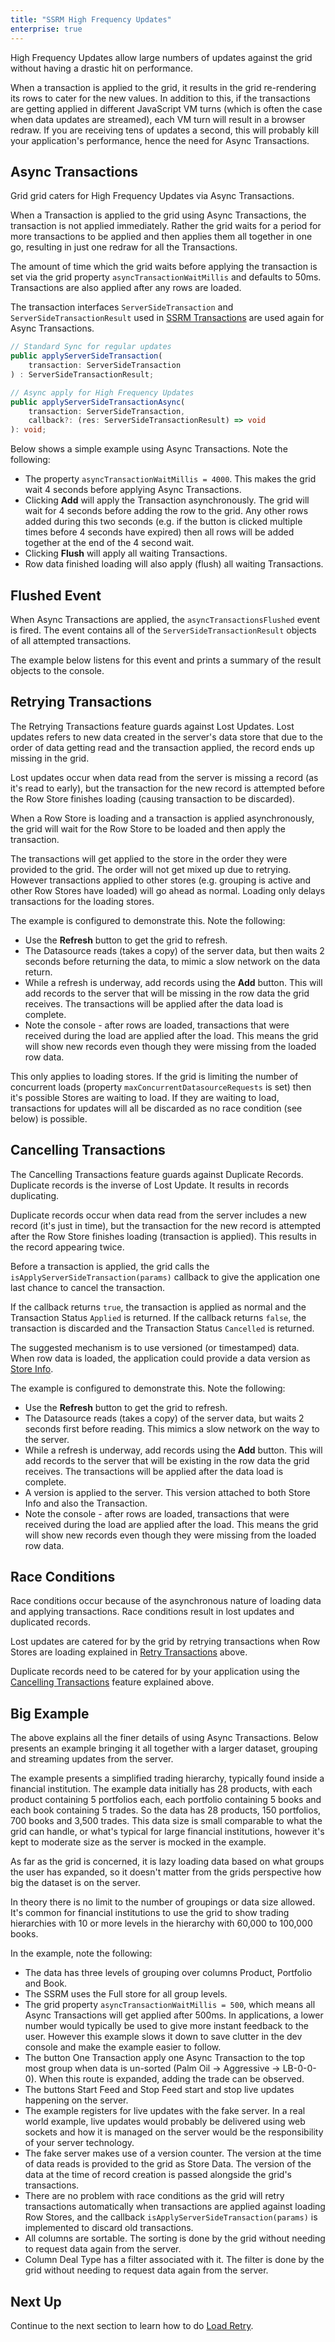 ```yaml
---
title: "SSRM High Frequency Updates"
enterprise: true
---
```


High Frequency Updates allow large numbers of updates against the grid without having a drastic hit on performance.

When a transaction is applied to the grid, it results in the grid re-rendering its rows to cater for the new values. In addition to this, if the transactions are getting applied in different JavaScript VM turns (which is often the case when data updates are streamed), each VM turn will result in a browser redraw. If you are receiving tens of updates a second, this will probably kill your application's performance, hence the need for Async Transactions.

## Async Transactions

Grid grid caters for High Frequency Updates via Async Transactions.

When a Transaction is applied to the grid using Async Transactions, the transaction is not applied immediately. Rather the grid waits for a period for more transactions to be applied and then applies them all together in one go, resulting in just one redraw for all the Transactions.

The amount of time which the grid waits before applying the transaction is set via the grid property `asyncTransactionWaitMillis` and defaults to 50ms. Transactions are also applied after any rows are loaded.

The transaction interfaces `ServerSideTransaction` and `ServerSideTransactionResult` used in [SSRM Transactions](/server-side-model-transactions/#transaction-api) are used again for Async Transactions.

```ts
// Standard Sync for regular updates
public applyServerSideTransaction(
    transaction: ServerSideTransaction
) : ServerSideTransactionResult;

// Async apply for High Frequency Updates
public applyServerSideTransactionAsync(
    transaction: ServerSideTransaction,
    callback?: (res: ServerSideTransactionResult) => void
): void;
```

Below shows a simple example using Async Transactions. Note the following:

- The property `asyncTransactionWaitMillis = 4000`. This makes the grid wait 4 seconds before applying Async Transactions.
- Clicking **Add** will apply the Transaction asynchronously. The grid will wait for 4 seconds before adding the row to the grid. Any other rows added during this two seconds (e.g. if the button is clicked multiple times before 4 seconds have expired) then all rows will be added together at the end of the 4 second wait.
- Clicking **Flush** will apply all waiting Transactions.
- Row data finished loading will also apply (flush) all waiting Transactions.

<grid-example title='High Frequency Flat' name='high-frequency-flat' type='generated' options='{ "enterprise": true, "modules": ["serverside"] }'></grid-example>

## Flushed Event

When Async Transactions are applied, the `asyncTransactionsFlushed` event is fired. The event contains all of the `ServerSideTransactionResult` objects of all attempted transactions.

<interface-documentation interfaceName='AsyncTransactionsFlushed' ></interface-documentation>

The example below listens for this event and prints a summary of the result objects to the console.

<grid-example title='Transaction Flushed Event' name='transaction-flushed-event' type='generated' options=' { "enterprise": true, "modules": ["serverside"] }'></grid-example>

## Retrying Transactions

The Retrying Transactions feature guards against Lost Updates. Lost updates refers to new data created in the server's data store that due to the order of data getting read and the transaction applied, the record ends up missing in the grid.

Lost updates occur when data read from the server is missing a record (as it's read to early), but the transaction for the new record is attempted before the Row Store finishes loading (causing transaction to be discarded).

When a Row Store is loading and a transaction is applied asynchronously, the grid will wait for the Row Store to be loaded and then apply the transaction.

The transactions will get applied to the store in the order they were provided to the grid. The order will not get mixed up due to retrying. However transactions applied to other stores (e.g. grouping is active and other Row Stores have loaded) will go ahead as normal. Loading only delays transactions for the loading stores.

The example is configured to demonstrate this. Note the following:

- Use the **Refresh** button to get the grid to refresh.
- The Datasource reads (takes a copy) of the server data, but then waits 2 seconds before returning the data, to mimic a slow network on the data return.
- While a refresh is underway, add records using the **Add** button. This will add records to the server that will be missing in the row data the grid receives. The transactions will be applied after the data load is complete.
- Note the console - after rows are loaded, transactions that were received during the load are applied after the load. This means the grid will show new records even though they were missing from the loaded row data.

<grid-example title='Retry Transactions' name='retry-transactions' type='generated' options='{ "enterprise": true, "modules": ["serverside"] }'></grid-example>

This only applies to loading stores. If the grid is limiting the number of concurrent loads (property `maxConcurrentDatasourceRequests` is set) then it's possible Stores are waiting to load. If they are waiting to load, transactions for updates will all be discarded as no race condition (see below) is possible.

## Cancelling Transactions

The Cancelling Transactions feature guards against Duplicate Records. Duplicate records is the inverse of Lost Update. It results in records duplicating.

Duplicate records occur when data read from the server includes a new record (it's just in time), but the transaction for the new record is attempted after the Row Store finishes loading (transaction is applied). This results in the record appearing twice.

Before a transaction is applied, the grid calls the `isApplyServerSideTransaction(params)` callback to give the application one last chance to cancel the transaction.

<api-documentation source='grid-callbacks/callbacks.json' section='ServerSide' names='["isApplyServerSideTransaction"]' config='{"overrideBottomMargin":"1rem"}'></api-documentation>

If the callback returns `true`, the transaction is applied as normal and the Transaction Status `Applied` is returned. If the callback returns `false`, the transaction is discarded and the Transaction Status `Cancelled` is returned.

The suggested mechanism is to use versioned (or timestamped) data. When row data is loaded, the application could provide a data version as [Store Info](/server-side-model-grouping/#store-state-info).

The example is configured to demonstrate this. Note the following:

- Use the **Refresh** button to get the grid to refresh.
- The Datasource reads (takes a copy) of the server data, but waits 2 seconds first before reading. This mimics a slow network on the way to the server.
- While a refresh is underway, add records using the **Add** button. This will add records to the server that will be existing in the row data the grid receives. The transactions will be applied after the data load is complete.
- A version is applied to the server. This version attached to both Store Info and also the Transaction.
- Note the console - after rows are loaded, transactions that were received during the load are applied after the load. This means the grid will show new records even though they were missing from the loaded row data.

<grid-example title='Cancel Transactions' name='cancel-transactions' type='generated' options='{ "enterprise": true, "modules": ["serverside"] }'></grid-example>

## Race Conditions

Race conditions occur because of the asynchronous nature of loading data and applying transactions. Race conditions result in lost updates and duplicated records.

Lost updates are catered for by the grid by retrying transactions when Row Stores are loading explained in [Retry Transactions](#retrying-transactions) above.

Duplicate records need to be catered for by your application using the [Cancelling Transactions](#cancelling-transactions) feature explained above.

## Big Example

The above explains all the finer details of using Async Transactions. Below presents an example bringing it all together with a larger dataset, grouping and streaming updates from the server.

The example presents a simplified trading hierarchy, typically found inside a financial institution. The example data initially has 28 products, with each product containing 5 portfolios each, each portfolio containing 5 books and each book containing 5 trades. So the data has 28 products, 150 portfolios, 700 books and 3,500 trades. This data size is small comparable to what the grid can handle, or what's typical for large financial institutions, however it's kept to moderate size as the server is mocked in the example.

As far as the grid is concerned, it is lazy loading data based on what groups the user has expanded, so it doesn't matter from the grids perspective how big the dataset is on the server.

In theory there is no limit to the number of groupings or data size allowed. It's common for financial institutions to use the grid to show trading hierarchies with 10 or more levels in the hierarchy with 60,000 to 100,000 books.

In the example, note the following:

- The data has three levels of grouping over columns Product, Portfolio and Book.
- The SSRM uses the Full store for all group levels.
- The grid property `asyncTransactionWaitMillis = 500`, which means all Async Transactions will get applied after 500ms. In applications, a lower number would typically be used to give more instant feedback to the user. However this example slows it down to save clutter in the dev console and make the example easier to follow.
- The button One Transaction apply one Async Transaction to the top most group when data is un-sorted (Palm Oil -> Aggressive -> LB-0-0-0). When this route is expanded, adding the trade can be observed.
- The buttons Start Feed and Stop Feed start and stop live updates happening on the server.
- The example registers for live updates with the fake server. In a real world example, live updates would probably be delivered using web sockets and how it is managed on the server would be the responsibility of your server technology.
- The fake server makes use of a version counter. The version at the time of data reads is provided to the grid as Store Data. The version of the data at the time of record creation is passed alongside the grid's transactions.
- There are no problem with race conditions as the grid will retry transactions automatically when transactions are applied against loading Row Stores, and the callback `isApplyServerSideTransaction(params)` is implemented to discard old transactions.
- All columns are sortable. The sorting is done by the grid without needing to request data again from the server.
- Column Deal Type has a filter associated with it. The filter is done by the grid without needing to request data again from the server.

<grid-example title='High Frequency Hierarchy' name='high-frequency-hierarchy' type='generated' options='{ "enterprise": true, "modules": ["serverside","rowgrouping"] }'></grid-example>

## Next Up

Continue to the next section to learn how to do [Load Retry](/server-side-model-retry/).
